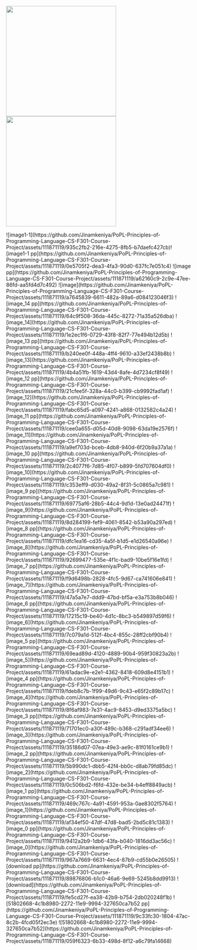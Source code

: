 <p float="left">
  <img src="https://github.com/Jinamkeniya/PoPL-Principles-of-Programming-Language-CS-F301-Course-Project/assets/111871119/935c2fb2-216e-4275-8fb5-b7daefc427cb" width="300" />
  <img src="https://github.com/Jinamkeniya/PoPL-Principles-of-Programming-Language-CS-F301-Course-Project/assets/111871119/0e5705f2-dea3-4fa3-90d0-637fc7e051c4" width="300" /> 
</p>
![image1-1](https://github.com/Jinamkeniya/PoPL-Principles-of-Programming-Language-CS-F301-Course-Project/assets/111871119/935c2fb2-216e-4275-8fb5-b7daefc427cb)![image1-1 pp](https://github.com/Jinamkeniya/PoPL-Principles-of-Programming-Language-CS-F301-Course-Project/assets/111871119/0e5705f2-dea3-4fa3-90d0-637fc7e051c4)
![image pp](https://github.com/Jinamkeniya/PoPL-Principles-of-Programming-Language-CS-F301-Course-Project/assets/111871119/a62160c9-2c9e-47ee-86fd-aa5fd4d7c492)
![image](https://github.com/Jinamkeniya/PoPL-Principles-of-Programming-Language-CS-F301-Course-Project/assets/111871119/a7645839-6611-482a-89a6-d084123046f3)
![image_14 pp](https://github.com/Jinamkeniya/PoPL-Principles-of-Programming-Language-CS-F301-Course-Project/assets/111871119/64c9f508-36da-445c-8272-71a35a526dba)
![image_14](https://github.com/Jinamkeniya/PoPL-Principles-of-Programming-Language-CS-F301-Course-Project/assets/111871119/1e2ec1f6-0729-43f8-82f7-77e494b12d5b)
![image_13 pp](https://github.com/Jinamkeniya/PoPL-Principles-of-Programming-Language-CS-F301-Course-Project/assets/111871119/b240ee0f-448a-4ff4-9610-a33ef2438b8b)
![image_13](https://github.com/Jinamkeniya/PoPL-Principles-of-Programming-Language-CS-F301-Course-Project/assets/111871119/4b4a51fb-1619-43d4-8afe-4d7234cf8f49)
![image_12 pp](https://github.com/Jinamkeniya/PoPL-Principles-of-Programming-Language-CS-F301-Course-Project/assets/111871119/21cfee5f-328a-44c0-b399-cb9992fad1af)
![image_12](https://github.com/Jinamkeniya/PoPL-Principles-of-Programming-Language-CS-F301-Course-Project/assets/111871119/fabc65d5-a097-4241-a868-0132582c4a24)
![image_11 pp](https://github.com/Jinamkeniya/PoPL-Principles-of-Programming-Language-CS-F301-Course-Project/assets/111871119/cee0a655-d05d-40d8-9098-63da19e2576f)
![image_11](https://github.com/Jinamkeniya/PoPL-Principles-of-Programming-Language-CS-F301-Course-Project/assets/111871119/a9ef703d-bceb-4db8-940d-6f20b9a37a1a)
![image_10 pp](https://github.com/Jinamkeniya/PoPL-Principles-of-Programming-Language-CS-F301-Course-Project/assets/111871119/2c4077f6-7d85-4f07-b899-5fd707604df0)
![image_10](https://github.com/Jinamkeniya/PoPL-Principles-of-Programming-Language-CS-F301-Course-Project/assets/111871119/c353eff9-d030-49a2-8f31-5c0865a7c981)
![image_9 pp](https://github.com/Jinamkeniya/PoPL-Principles-of-Programming-Language-CS-F301-Course-Project/assets/111871119/69775af6-28b5-44c4-9d1d-13e0ad24471f)
![image_9](https://github.com/Jinamkeniya/PoPL-Principles-of-Programming-Language-CS-F301-Course-Project/assets/111871119/8d284199-fef9-4061-8542-b53a90a297ed)
![image_8 pp](https://github.com/Jinamkeniya/PoPL-Principles-of-Programming-Language-CS-F301-Course-Project/assets/111871119/dfc1ea16-cd35-4a5f-b1d5-e1d26540a96e)
![image_8](https://github.com/Jinamkeniya/PoPL-Principles-of-Programming-Language-CS-F301-Course-Project/assets/111871119/92699477-535e-4f1c-bad9-10be5f16e1fd)
![image_7 pp](https://github.com/Jinamkeniya/PoPL-Principles-of-Programming-Language-CS-F301-Course-Project/assets/111871119/f9d6498b-2828-4fc5-9d67-ca741606e841)
![image_7](https://github.com/Jinamkeniya/PoPL-Principles-of-Programming-Language-CS-F301-Course-Project/assets/111871119/47a5a7e7-ddd9-47bd-bf5a-e3a753b8b046)
![image_6 pp](https://github.com/Jinamkeniya/PoPL-Principles-of-Programming-Language-CS-F301-Course-Project/assets/111871119/17215c19-be40-4d1c-8bc3-b549897d59f6)
![image_6](https://github.com/Jinamkeniya/PoPL-Principles-of-Programming-Language-CS-F301-Course-Project/assets/111871119/7c079a1d-512f-4bc4-855c-28ff2cbf90b4)
![image_5 pp](https://github.com/Jinamkeniya/PoPL-Principles-of-Programming-Language-CS-F301-Course-Project/assets/111871119/69ead89d-4120-4889-90b4-959f30823a2b)
![image_5](https://github.com/Jinamkeniya/PoPL-Principles-of-Programming-Language-CS-F301-Course-Project/assets/111871119/61adac9e-e2e1-4362-8418-609d8e4151b1)
![image_4 pp](https://github.com/Jinamkeniya/PoPL-Principles-of-Programming-Language-CS-F301-Course-Project/assets/111871119/fdeb8c7b-1f99-49d6-9c43-e65f2c89b17c)
![image_4](https://github.com/Jinamkeniya/PoPL-Principles-of-Programming-Language-CS-F301-Course-Project/assets/111871119/8f6af983-7e31-4ac9-8453-d9ed3375a5bc)
![image_3 pp](https://github.com/Jinamkeniya/PoPL-Principles-of-Programming-Language-CS-F301-Course-Project/assets/111871119/71701ec0-a30f-489c-b368-c291adf34ee6)
![image_3](https://github.com/Jinamkeniya/PoPL-Principles-of-Programming-Language-CS-F301-Course-Project/assets/111871119/35186d07-07ea-49e3-ae9c-81f0161ce9b1)
![image_2 pp](https://github.com/Jinamkeniya/PoPL-Principles-of-Programming-Language-CS-F301-Course-Project/assets/111871119/5b990dc1-dbb5-42f4-bb0c-d8ab79fd85dc)
![image_2](https://github.com/Jinamkeniya/PoPL-Principles-of-Programming-Language-CS-F301-Course-Project/assets/111871119/0c506bd2-f6fd-432e-be34-b4eff8849acb)
![image_1 pp](https://github.com/Jinamkeniya/PoPL-Principles-of-Programming-Language-CS-F301-Course-Project/assets/111871119/469c767c-4a91-4591-953a-0ae8302f5764)
![image_1](https://github.com/Jinamkeniya/PoPL-Principles-of-Programming-Language-CS-F301-Course-Project/assets/111871119/af34ef50-47df-47d8-bad5-2bd5c81c1383)
![image_0 pp](https://github.com/Jinamkeniya/PoPL-Principles-of-Programming-Language-CS-F301-Course-Project/assets/111871119/9412a2b9-1db6-43fa-b040-1816dd3ac56c)
![image_0](https://github.com/Jinamkeniya/PoPL-Principles-of-Programming-Language-CS-F301-Course-Project/assets/111871119/967a7669-6631-4ec4-87b9-cd55b0e26505)
![download pp](https://github.com/Jinamkeniya/PoPL-Principles-of-Programming-Language-CS-F301-Course-Project/assets/111871119/89876806-b1c0-46a6-9e69-5245b8dd9913)
![download](https://github.com/Jinamkeniya/PoPL-Principles-of-Programming-Language-CS-F301-Course-Project/assets/111871119/fe5cd27f-ea38-42b9-b754-2db020248f1b)
![51802668-4c1b8980-2272-11e9-9994-327650ca7b52 pp](https://github.com/Jinamkeniya/PoPL-Principles-of-Programming-Language-CS-F301-Course-Project/assets/111871119/9c33fc30-1804-47ac-8c2b-4fcd05f2ec3e)
![51802668-4c1b8980-2272-11e9-9994-327650ca7b52](https://github.com/Jinamkeniya/PoPL-Principles-of-Programming-Language-CS-F301-Course-Project/assets/111871119/059f6323-6b33-498d-8f12-a6c79fa14668)
